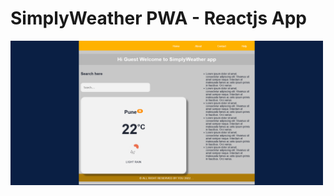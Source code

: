 # SimplyWeather PWA - Reactjs App
<img src="https://raw.githubusercontent.com/akashbadole/reactjsapp/main/screenshot.png" width="500px" height="auto" />
